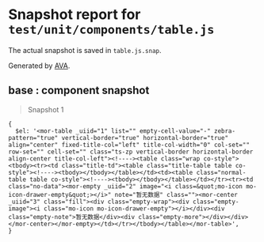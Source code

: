 # Snapshot report for `test/unit/components/table.js`

The actual snapshot is saved in `table.js.snap`.

Generated by [AVA](https://ava.li).

## base : component snapshot

> Snapshot 1

    {
      $el: '<mor-table _uiid="1" list="" empty-cell-value="-" zebra-pattern="true" vertical-border="true" horizontal-border="true" align="center" fixed-title-col="left" title-col-width="0" col-set="" row-set="" cell-set="" class="ts-zp vertical-border horizontal-border align-center title-col-left"><!----><table class="wrap co-style"><tbody><tr><td class="title-td"><table class="title-table table co-style"><!----><tbody></tbody></table></td><td><table class="normal-table table co-style"><!----><tbody></tbody></table></td></tr><tr><td class="no-data"><mor-empty _uiid="2" image="<i class=&quot;mo-icon mo-icon-drawer-empty&quot;></i>" note="暂无数据" class=""><mor-center _uiid="3" class="fill"><div class="empty-wrap"><div class="empty-image"><i class="mo-icon mo-icon-drawer-empty"></i></div><div class="empty-note">暂无数据</div><div class="empty-more"></div></div></mor-center></mor-empty></td></tr></tbody></table></mor-table>',
    }
